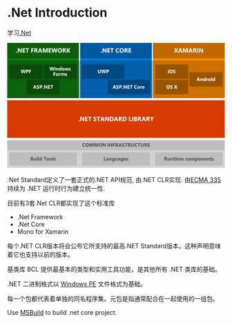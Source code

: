 # .Net Introduction

学习[.Net](https://docs.microsoft.com/zh-cn/dotnet/articles/standard/)
<!--more-->

![.Net Components](components.png)

.Net Standard定义了一套正式的.NET API规范, 由.NET CLR实现.
由[ECMA 335](http://www.ecma-international.org/publications/standards/Ecma-335.htm)持续为 .NET 运行时行为建立统一性.

目前有3套.Net CLR都实现了这个标准库
- .Net Framework
- .Net Core
- Mono for Xamarin

 每个.NET CLR版本将会公布它所支持的最高.NET Standard版本，这种声明意味着它也支持以前的版本。

基类库 BCL 提供最基本的类型和实用工具功能，是其他所有 .NET 类库的基础。

.NET 二进制格式以 [Windows PE](https://en.wikipedia.org/wiki/Portable_Executable) 文件格式为基础。

每一个包都代表着单独的同名程序集。元包是指通常配合在一起使用的一组包。

Use [MSBuild](https://docs.microsoft.com/zh-cn/visualstudio/msbuild/msbuild) to build .net core project.

